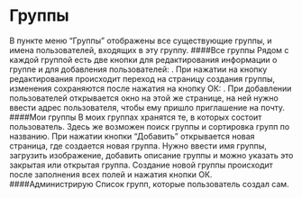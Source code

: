 Группы
=============
В пункте меню “Группы” отображены все существующие группы, и имена пользователей, входящих в эту группу.
####Все группы
 Рядом с каждой группой есть две кнопки для редактирования информации о группе и для добавления пользователей:  . 
 При нажатии на кнопку редактирования происходит переход на страницу создания группы, изменения сохраняются после нажатия на кнопку ОК:  . 
 При добавлении пользователей открывается окно на этой же странице, на ней нужно ввести адрес пользователя, чтобы ему пришло приглашение на почту.
####Мои группы
 В моих группах хранятся те, в которых состоит пользователь. Здесь же возможен поиск группы и сортировка групп по названию.
При нажатии кнопки “Добавить” открывается новая страница, где создается новая группа. 
Нужно ввести имя группы, загрузить изображение, добавить описание группы и можно указать это закрытая или открытая группа. 
Создание новой группы происходит после заполнения всех полей и нажатия кнопки  ОК.
####Администрирую
Список групп, которые пользователь создал сам.
